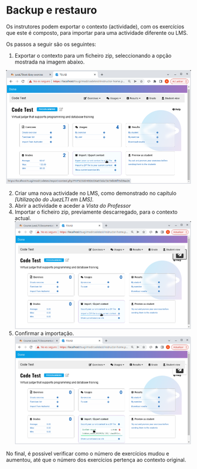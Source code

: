 # Backup e restauro

Os instrutores podem exportar o contexto (actividade), com os exercícios que este é composto, para importar para uma actividade diferente ou LMS.

Os passos a seguir são os seguintes:

1. Exportar o contexto para um ficheiro zip, seleccionando a opção mostrada na imagem abaixo.

![Exportar para um ficheiro zip](../docs/img/backupRestore/exportZipFile.png)

2. Criar uma nova actividade no LMS, como demonstrado no capítulo  _[Utilização do JuezLTI em LMS]_.
3. Abrir a actividade e aceder a _Vista do Professor_
4. Importar o ficheiro zip, previamente descarregado, para o contexto actual.
![Importar o ficheiro zip para o contexto actual](../docs/img/backupRestore/importZipFile.png)
5. Confirmar a importação.
![Confirmar a importação](../docs/img/backupRestore/importConfirmation.png)

No final, é possivel verificar como o número de exercícios mudou e aumentou, até que o número dos exercícios pertença ao contexto original.